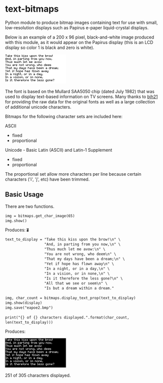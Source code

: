 # text-bitmaps
Python module to produce bitmap images containing text for use with small, low-resolution displays such as Papirus e-paper liquid-crystal displays.

Below is an example of a 200 x 96 pixel, black-and-white image produced with this module, as it would appear on the Papirus display (this is an LCD display so color 1 is black and zero is white).

<IMG SRC="eapoe.bmp">

The font is based on the Mullard SAA5050 chip (dated July 1982) that was used to display text-based information on TV screens. Many thanks to [bjh21](http://bjh21.me.uk/bedstead/) for providing the raw data for the original fonts as well as a large collection of additional unicode characters.

Bitmaps for the following character sets are included here:

ASCII
- fixed
- proportional

Unicode - Basic Latin (ASCII) and Latin-1 Supplement
- fixed
- proportional

The proportional set allow more characters per line because certain characters ('i', 'j', etc) have been trimmed.

## Basic Usage

There are two functions.

```
img = bitmaps.get_char_image(65)
img.show()
```

Produces:
<IMG SRC="ascii/fixed/chr_0x0041.bmp">


```
text_to_display = "Take this kiss upon the brow!\n" \
                  "And, in parting from you now,\n" \
                  "Thus much let me avow:\n" \
                  "You are not wrong, who deem\n" \
                  "That my days have been a dream;\n" \
                  "Yet if hope has flown away\n" \
                  "In a night, or in a day,\n" \
                  "In a vision, or in none,\n" \
                  "Is it therefore the less gone?\n" \
                  "All that we see or seem\n" \
                  "Is but a dream within a dream."

img, char_count = bitmaps.display_text_prop(text_to_display)
img.show(display)
img.save("eapoe2.bmp")

print("{} of {} characters displayed.".format(char_count, len(text_to_display)))
```

Produces:

<IMG SRC="eapoe2.bmp">

251 of 305 characters displayed.

